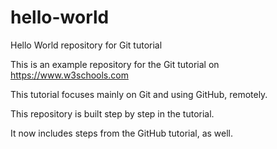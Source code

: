 # hello-world
Hello World repository for Git tutorial

This is an example repository for the Git tutorial on https://www.w3schools.com

This tutorial focuses mainly on Git and using GitHub, remotely.

This repository is built step by step in the tutorial.

It now includes steps from the GitHub tutorial, as well.

